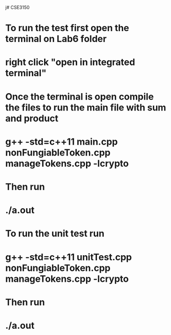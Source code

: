   j# CSE3150
#
# To run the test first open the terminal on Lab6 folder
# right click "open in integrated terminal"
# Once the terminal is open compile the files to run the main file with sum and product
# g++ -std=c++11 main.cpp nonFungiableToken.cpp manageTokens.cpp -lcrypto
#
# Then run 
# ./a.out
#
# To run the unit test run
# g++ -std=c++11 unitTest.cpp nonFungiableToken.cpp manageTokens.cpp -lcrypto
#
# Then run
# ./a.out
